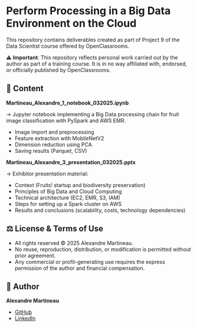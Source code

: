 # Perform Processing in a Big Data Environment on the Cloud

This repository contains deliverables created as part of Project 9 of the Data Scientist course offered by OpenClassrooms.

⚠️ **Important**: This repository reflects personal work carried out by the author as part of a training course.
It is in no way affiliated with, endorsed, or officially published by OpenClassrooms.

## 📂 Content

**Martineau_Alexandre_1_notebook_032025.ipynb**

→ Jupyter notebook implementing a Big Data processing chain for fruit image classification with PySpark and AWS EMR.
  - Image import and preprocessing
  - Feature extraction with MobileNetV2
  - Dimension reduction using PCA
  - Saving results (Parquet, CSV)

**Martineau_Alexandre_3_presentation_032025.pptx**

→ Exhibitor presentation material:
  - Context (Fruits! startup and biodiversity preservation)
  - Principles of Big Data and Cloud Computing
  - Technical architecture (EC2, EMR, S3, IAM)
  - Steps for setting up a Spark cluster on AWS
  - Results and conclusions (scalability, costs, technology dependencies)

## ⚖️ License & Terms of Use

- All rights reserved © 2025 Alexandre Martineau.
- No reuse, reproduction, distribution, or modification is permitted without prior agreement.
- Any commercial or profit-generating use requires the express permission of the author and financial compensation.

## 👤 Author

**Alexandre Martineau**
- [GitHub](https://github.com/alex-martineau)
- [LinkedIn](https://www.linkedin.com/in/alexandre-martineau-170ab973/)
